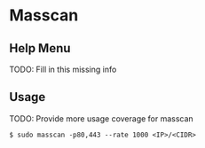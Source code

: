 # Masscan

## Help Menu

TODO: Fill in this missing info

## Usage

TODO: Provide more usage coverage for masscan

`$ sudo masscan -p80,443 --rate 1000 <IP>/<CIDR>`